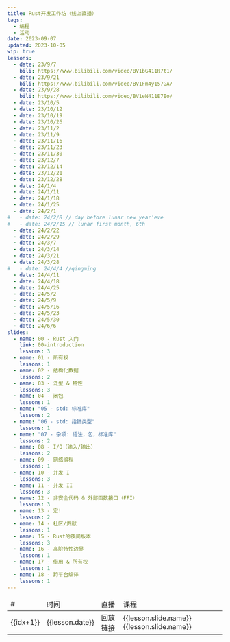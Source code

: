 ```yaml
---
title: Rust开发工作坊（线上直播）
tags:
  - 编程
  - 活动
date: 2023-09-07
updated: 2023-10-05
wip: true
lessons:
  - date: 23/9/7
    bili: https://www.bilibili.com/video/BV1bG411R7t1/
  - date: 23/9/21
    bili: https://www.bilibili.com/video/BV1Fm4y157GA/
  - date: 23/9/28
    bili: https://www.bilibili.com/video/BV1eN411E7Eo/
  - date: 23/10/5
  - date: 23/10/12
  - date: 23/10/19
  - date: 23/10/26
  - date: 23/11/2
  - date: 23/11/9
  - date: 23/11/16
  - date: 23/11/23
  - date: 23/11/30
  - date: 23/12/7
  - date: 23/12/14
  - date: 23/12/21
  - date: 23/12/28
  - date: 24/1/4
  - date: 24/1/11
  - date: 24/1/18
  - date: 24/1/25
  - date: 24/2/1
#   - date: 24/2/8 // day before lunar new year'eve
#   - date: 24/2/15 // lunar first month, 6th
  - date: 24/2/22
  - date: 24/2/29
  - date: 24/3/7
  - date: 24/3/14
  - date: 24/3/21
  - date: 24/3/28
#   - date: 24/4/4 //qingming
  - date: 24/4/11
  - date: 24/4/18
  - date: 24/4/25
  - date: 24/5/2
  - date: 24/5/9
  - date: 24/5/16
  - date: 24/5/23
  - date: 24/5/30
  - date: 24/6/6
slides:
  - name: 00 - Rust 入门
    link: 00-introduction
    lessons: 3
  - name: 01 - 所有权
    lessons: 1
  - name: 02 - 结构化数据
    lessons: 2
  - name: 03 - 泛型 & 特性
    lessons: 3
  - name: 04 - 闭包
    lessons: 1
  - name: "05 - std: 标准库"
    lessons: 2
  - name: "06 - std: 指针类型"
    lessons: 1
  - name: "07 - 杂项: 语法，包，标准库"
    lessons: 2
  - name: 08 - I/O（输入/输出）
    lessons: 2
  - name: 09 - 网络编程
    lessons: 1
  - name: 10 - 并发 I
    lessons: 3
  - name: 11 - 并发 II
    lessons: 3
  - name: 12 - 非安全代码 & 外部函数接口（FFI）
    lessons: 3
  - name: 13 - 宏!
    lessons: 2
  - name: 14 - 社区/贡献
    lessons: 1
  - name: 15 - Rust的夜间版本
    lessons: 3
  - name: 16 - 高阶特性边界
    lessons: 1
  - name: 17 - 借用 & 所有权
    lessons: 1
  - name: 18 - 跨平台编译
    lessons: 1
---
```


<script setup>
import { useData } from 'vitepress'
import { isProxy, toRaw } from 'vue';

const { frontmatter } = useData()
const lessons = toRaw(frontmatter.value).lessons
const slides = toRaw(frontmatter.value).slides
let start = 0;
for (let i = 0; i < slides.length; i++) {
  let end = start +slides[i].lessons;
  lessons[start].slide = slides[i];
  start = end;
}

// function getTitle(number) {
//     return `第 ${number} 课【${ lessons[number - 1].date }】 ${ lessons[number - 1]?.name }`;
// }

</script>

<table class="rust_table">

<thead>
<tr>
<td>#</td>
<td>时间</td>
<td>直播</td>
<td>课程</td>
</tr>
</thead>

<tbody>

<tr v-for="(lesson, idx) in lessons">
<td>{{idx+1}}</td>
<td>{{lesson.date}}</td>
<td>
<a v-if="lesson.bili" :href="lesson.bili" target="_blank">回放链接</a>
</td>
<td v-if="lesson.slide && lesson.slide.lessons > 0" :rowspan="lesson.slide.lessons">
<a v-if="lesson.slide.link" :href="lesson.slide.link" target="_blank">{{lesson.slide.name}}</a>
<span v-else>{{lesson.slide.name}}</span>
</td>
</tr>

</tbody>

</table>

<style>
    table.rust_table {

    }
</style>

